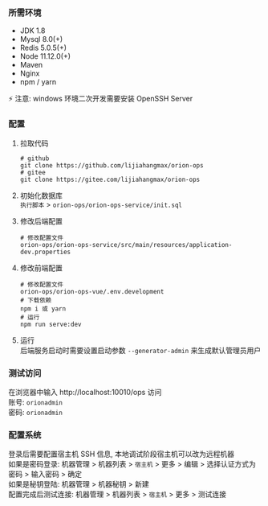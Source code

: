 ### 所需环境

* JDK 1.8
* Mysql 8.0(+)
* Redis 5.0.5(+)
* Node 11.12.0(+)
* Maven
* Nginx
* npm / yarn

⚡ 注意: windows 环境二次开发需要安装 OpenSSH Server

### 配置

1. 拉取代码
   ```
   # github
   git clone https://github.com/lijiahangmax/orion-ops
   # gitee
   git clone https://gitee.com/lijiahangmax/orion-ops
   ```

2. 初始化数据库  
   `执行脚本` > `orion-ops/orion-ops-service/init.sql`

3. 修改后端配置
   ```
   # 修改配置文件
   orion-ops/orion-ops-service/src/main/resources/application-dev.properties
   ```

4. 修改前端配置
   ```
   # 修改配置文件
   orion-ops/orion-ops-vue/.env.development
   # 下载依赖
   npm i 或 yarn
   # 运行
   npm run serve:dev
   ```   

5. 运行  
   后端服务启动时需要设置启动参数 `--generator-admin` 来生成默认管理员用户

### 测试访问

在浏览器中输入 http://localhost:10010/ops 访问  
账号: `orionadmin`  
密码: `orionadmin`

### 配置系统

登录后需要配置宿主机 SSH 信息, 本地调试阶段宿主机可以改为远程机器   
如果是密码登录: 机器管理 > 机器列表 > `宿主机` > 更多 > 编辑 > 选择认证方式为密码 > 输入密码 > 确定  
如果是秘钥登陆: 机器管理 > 机器秘钥 > 新建  
配置完成后测试连接:  机器管理 > 机器列表 > `宿主机` > 更多 > 测试连接

